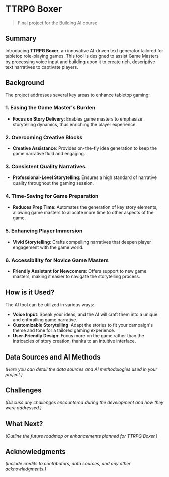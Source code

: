 # TTRPG Boxer

> Final project for the Building AI course

## Summary

Introducing **TTRPG Boxer**, an innovative AI-driven text generator tailored for tabletop role-playing games. This tool is designed to assist Game Masters by processing voice input and building upon it to create rich, descriptive text narratives to captivate players.

## Background

The project addresses several key areas to enhance tabletop gaming:

### 1. Easing the Game Master's Burden
- **Focus on Story Delivery**: Enables game masters to emphasize storytelling dynamics, thus enriching the player experience.

### 2. Overcoming Creative Blocks
- **Creative Assistance**: Provides on-the-fly idea generation to keep the game narrative fluid and engaging.

### 3. Consistent Quality Narratives
- **Professional-Level Storytelling**: Ensures a high standard of narrative quality throughout the gaming session.

### 4. Time-Saving for Game Preparation
- **Reduces Prep Time**: Automates the generation of key story elements, allowing game masters to allocate more time to other aspects of the game.

### 5. Enhancing Player Immersion
- **Vivid Storytelling**: Crafts compelling narratives that deepen player engagement with the game world.

### 6. Accessibility for Novice Game Masters
- **Friendly Assistant for Newcomers**: Offers support to new game masters, making it easier to navigate the storytelling process.

## How is it Used?

The AI tool can be utilized in various ways:

- **Voice Input**: Speak your ideas, and the AI will craft them into a unique and enthralling game narrative.
- **Customizable Storytelling**: Adapt the stories to fit your campaign's theme and tone for a tailored gaming experience.
- **User-Friendly Design**: Focus more on the game rather than the intricacies of story creation, thanks to an intuitive interface.

## Data Sources and AI Methods

*(Here you can detail the data sources and AI methodologies used in your project.)*

## Challenges

*(Discuss any challenges encountered during the development and how they were addressed.)*

## What Next?

*(Outline the future roadmap or enhancements planned for TTRPG Boxer.)*

## Acknowledgments

*(Include credits to contributors, data sources, and any other acknowledgments.)*

